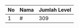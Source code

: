 | No | Nama            | Jumlah Level |
|----|-----------------|--------------|
| 1  | #    |    309        |
